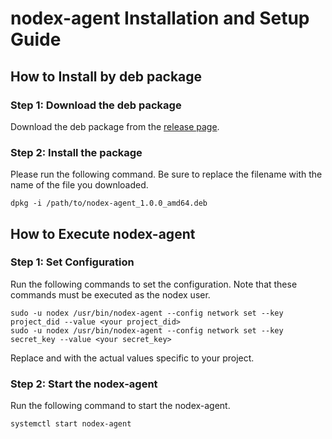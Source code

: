 # nodex-agent Installation and Setup Guide

## How to Install by deb package

### Step 1: Download the deb package
Download the deb package from the [release page](https://github.com/nodecross/nodex/releases).

### Step 2: Install the package
Please run the following command. Be sure to replace the filename with the name of the file you downloaded.

```
dpkg -i /path/to/nodex-agent_1.0.0_amd64.deb
```

## How to Execute nodex-agent

### Step 1: Set Configuration
Run the following commands to set the configuration. Note that these commands must be executed as the nodex user.

```
sudo -u nodex /usr/bin/nodex-agent --config network set --key project_did --value <your project_did>
sudo -u nodex /usr/bin/nodex-agent --config network set --key secret_key --value <your secret_key>
```

Replace <your project_did> and <your secret_key> with the actual values specific to your project.

### Step 2: Start the nodex-agent
Run the following command to start the nodex-agent.

```
systemctl start nodex-agent
```
